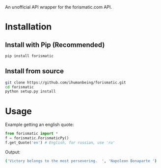 An unofficial API wrapper for the forismatic.com API.

# Installation
 
## Install with Pip (Recommended)

```bash
pip install forismatic
```

## Install from source 

```bash
git clone https://github.com/ihumanbeing/forismatic.git
cd forismatic
python setup.py install
```

# Usage

Example getting an english quote:

```python
from forismatic import *
f = forismatic.ForismaticPy()
f.get_Quote('en') # English, for russian, use 'ru'
```

Output:
```bash
('Victory belongs to the most persevering.  ', 'Napoleon Bonaparte ')
```
